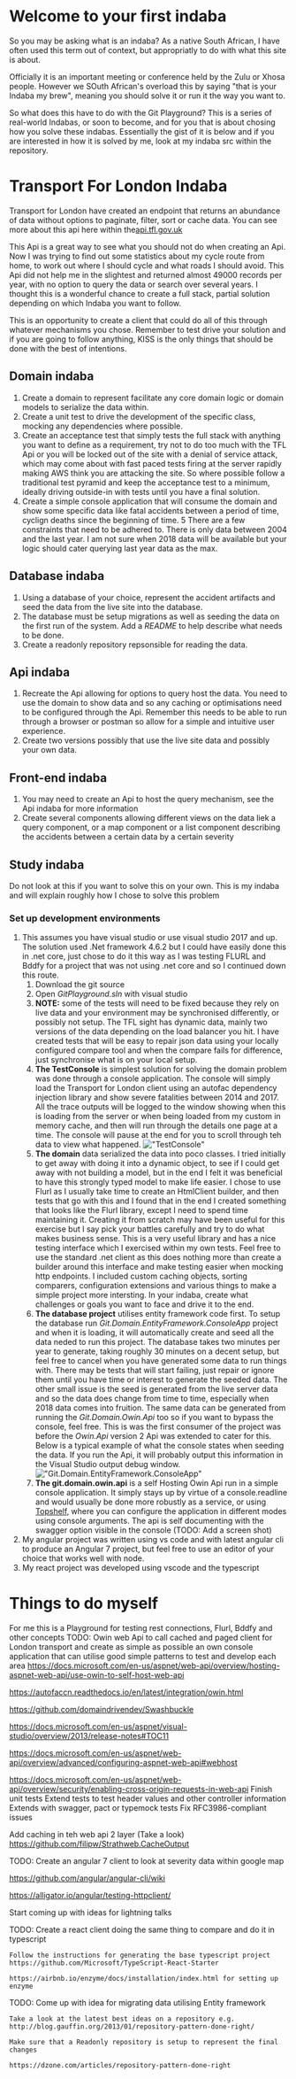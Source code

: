 # Welcome to your first indaba
So you may be asking what is an indaba? As a native South African, I have often used this term out of context, but appropriatly to do with what this site is about. 

Officially it is an important meeting or conference held by the Zulu or Xhosa people. However we SOuth African's overload this by saying "that is your Indaba my brew", meaning you should solve it or run it the way you want to.

So what does this have to do with the Git Playground? This is a series of real-world Indabas, or soon to become, and for you that is about chosing how you solve these indabas. Essentially the gist of it is below and if you are interested in how it is solved by me, look at my indaba src within the repository.  

# Transport For London Indaba

Transport for London have created an endpoint that returns an abundance of data without options to paginate, filter, sort or cache data. You can see more about this api here within the[api.tfl.gov.uk](https://api.tfl.gov.uk/swagger/ui/index.html?url=/swagger/docs/v1#!/AccidentStats/AccidentStats_Get)

This Api is a great way to see what you should not do when creating an Api. Now I was trying to find out some statistics about my cycle route from home, to work out where I should cycle and what roads I should avoid. This Api did not help me in the slightest and returned almost 49000 records per year, with no option to query the data or search over several years. I thought this is a wonderful chance to create a full stack, partial solution depending on which Indaba you want to follow.

This is an opportunity to create a client that could do all of this through whatever mechanisms you chose. Remember to test 
drive your solution and if you are going to follow anything, KISS is the only things that should be done with the best of intentions.

## Domain indaba
1. Create a domain to represent facilitate any core domain logic or domain models to serialize the data within.
2. Create a unit test to drive the development of the specific class, mocking any dependencies where possible.
3. Create an acceptance test that simply tests the full stack with anything you want to define as a requirement, try not to do too much with the TFL Api or you will be locked out of the site with a denial of service attack, which may come about with fast paced tests firing at the server rapidly making AWS think you are attacking the site. So where possible follow a traditional test pyramid and keep the acceptance test to a minimum, ideally driving outside-in with tests until you have a final solution.
4. Create a simple console application that will consume the domain and show some specific data like fatal accidents between a period of time, cyclign deaths since the beginning of time.
5 There are a few constraints that need to be adhered to. There is only data between 2004 and the last year. I am not sure when 2018 data will be available but your logic should cater querying last year data as the max.

## Database indaba
1. Using a database of your choice, represent the accident artifacts and seed the data from the live site into the database.
2. The database must be setup migrations as well as seeding the data on the first run of the system. Add a *README* to help describe what needs to be done. 
3. Create a readonly repository repsonsible for reading the data. 

## Api indaba
1. Recreate the Api allowing for options to query host the data. You need to use the domain to show data and so any caching or optimisations need to be configured through the Api. Remember this needs to be able to run through a browser or postman so allow for a simple and intuitive user experience. 
2. Create two versions possibly that use the live site data and possibly your own data. 

## Front-end indaba
1. You may need to create an Api to host the query mechanism, see the Api indaba for more information
2. Create several components allowing different views on the data liek a query component, or a map component or a list component describing the accidents between a certain data by a certain severity

## Study indaba
Do not look at this if you want to solve this on your own. This is my indaba and will explain roughly how I chose to solve this problem

### Set up development environments

1. This assumes you have visual studio or use visual studio 2017 and up. The solution used .Net framework 4.6.2 but I could have easily done this in .net core, just chose to do it this way as I was testing FLURL and Bddfy for a project that was not using .net core and so I continued down this route.
	1. Download the git source
	2. Open *GitPlayground.sln* with visual studio
	3. **NOTE:** some of the tests will need to be fixed because they rely on live data and your environment may be synchronised differently, or possibly not setup. The TFL sight has dynamic data, mainly two versions of the data depending on the load balancer you hit. I have created tests that will be easy to repair json data using your locally configured compare tool and when the compare fails for difference, just synchronise what is on your local setup. 
	4. **The TestConsole** is simplest solution for solving the domain problem was done through a console application. The console will simply load the Transport for London client using an autofac dependency injection library and show severe fatalities between 2014 and 2017. All the trace outputs will be logged to the window showing when this is loading from the server or when being loaded from my custom in memory cache, and then will run through the details one page at a time. The console will pause at the end for you to scroll through teh data to view what happened.
	!["TestConsole"](Screenshots/TestConsole.png) 
	5. **The domain** data serialized the data into poco classes. I tried initially to get away with doing it into a dynamic object, to see if I could get away with not building a model, but in the end I felt it was beneficial to have this strongly typed model to make life easier. I chose to use Flurl as I usually take time to create an HtmlClient builder, and then tests that go with this and I found that in the end I created something that looks like the Flurl library, except I need to spend time maintaining it. Creating it from scratch may have been useful for this exercise but I say pick your battles carefully and try to do what makes business sense.  This is a very useful library and has a nice testing interface which I exercised within my own tests. Feel free to use the standard .net client as this does nothing more than create a builder around this interface and make testing easier when mocking http endpoints. I included custom caching objects, sorting comparers, configuration extensions and various things to make a simple project more intersting. In your indaba, create what challenges or goals you want to face and drive it to the end.
	6. **The database project** utilises entity framework code first. To setup the database run *Git.Domain.EntityFramework.ConsoleApp* project and when it is loading, it will automatically create and seed all the data neded to run this project. The database takes two minutes per year to generate, taking roughly 30 minutes on a decent setup, but feel free to cancel when you have generated some data to run things with. There may be tests that will start failing, just repair or ignore them until you have time or interest to generate the seeded data. The other small issue is the seed is generated from the live server data and so the data does change from time to time, especially when 2018 data comes into fruition. The same data can be generated from running the *Git.Domain.Owin.Api* too so if you want to bypass the console, feel free. This is was the first consumer of the project was before the *Owin.Api* version 2 Api was extended to cater for this. Below is a typical example of what the console states when seeding the data. If you run the Api, it will probably output this information in the Visual Studio output debug window.
	!["Git.Domain.EntityFramework.ConsoleApp"](Screenshots/BulkInsertData.png) 
	7. **The git.domain.owin.api** is a self Hosting Owin Api run in a simple console application. It simply stays up by virtue of a console.readline and would usually be done more robustly as a service, or using [Topshelf](http://topshelf-project.com), where you can configure the application in different modes using console arguments. The api is self documenting with the swagger option visible in the console (TODO: Add a screen shot) 
2. My angular project was written using vs code and with latest angular cli to produce an Angular 7 project, but feel free to use an editor of your choice that works well with node.
3. My react project was developed using vscode and the typescript 


# Things to do myself
For me this is a Playground for testing rest connections, Flurl, Bddfy and other concepts
TODO: Owin web Api to call cached and paged client for London transport and create as simple as possible an own console application that can utilise good simple patterns to test and develop each area
https://docs.microsoft.com/en-us/aspnet/web-api/overview/hosting-aspnet-web-api/use-owin-to-self-host-web-api

https://autofaccn.readthedocs.io/en/latest/integration/owin.html

https://github.com/domaindrivendev/Swashbuckle

https://docs.microsoft.com/en-us/aspnet/visual-studio/overview/2013/release-notes#TOC11

https://docs.microsoft.com/en-us/aspnet/web-api/overview/advanced/configuring-aspnet-web-api#webhost

https://docs.microsoft.com/en-us/aspnet/web-api/overview/security/enabling-cross-origin-requests-in-web-api
	Finish unit tests
	Extend tests to test header values and other controller information
	Extends with swagger, pact or typemock tests
	Fix RFC3986-compliant issues

Add caching in teh web api 2 layer (Take a look)
	https://github.com/filipw/Strathweb.CacheOutput

TODO: Create an angular 7 client to look at severity data within google map 

https://github.com/angular/angular-cli/wiki

https://alligator.io/angular/testing-httpclient/


Start coming up with ideas for lightning talks

TODO: Create a react client doing the same thing to compare and do it in typescript
	
	Follow the instructions for generating the base typescript project https://github.com/Microsoft/TypeScript-React-Starter

	https://airbnb.io/enzyme/docs/installation/index.html for setting up enzyme

TODO: Come up with idea for migrating data utilising Entity framework
	
	Take a look at the latest best ideas on a repository e.g. http://blog.gauffin.org/2013/01/repository-pattern-done-right/
	
	Make sure that a Readonly repository is setup to represent the final changes

	https://dzone.com/articles/repository-pattern-done-right
